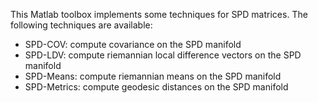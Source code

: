 ﻿
This Matlab toolbox implements some techniques for SPD matrices. The following techniques are available:
  
 - SPD-COV:  	compute covariance on the SPD manifold    
 - SPD-LDV: 	compute riemannian local difference vectors on the SPD manifold   
 - SPD-Means:	compute riemannian means on the SPD manifold   
 - SPD-Metrics:	compute geodesic distances on the SPD manifold   

